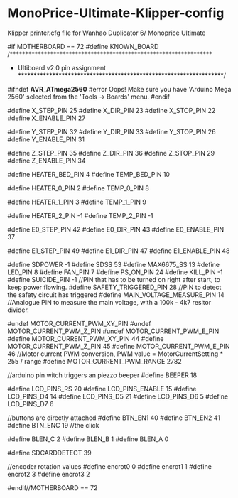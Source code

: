 # MonoPrice-Ultimate-Klipper-config
Klipper printer.cfg file for Wanhao Duplicator 6/ Monoprice Ultimate

#if MOTHERBOARD == 72
#define KNOWN_BOARD
/*****************************************************************
* Ultiboard v2.0 pin assignment
******************************************************************/

#ifndef __AVR_ATmega2560__
 #error Oops!  Make sure you have 'Arduino Mega 2560' selected from the 'Tools -> Boards' menu.
#endif

#define X_STEP_PIN 25
#define X_DIR_PIN 23
#define X_STOP_PIN 22
#define X_ENABLE_PIN 27

#define Y_STEP_PIN 32
#define Y_DIR_PIN 33
#define Y_STOP_PIN 26
#define Y_ENABLE_PIN 31

#define Z_STEP_PIN 35
#define Z_DIR_PIN 36
#define Z_STOP_PIN 29
#define Z_ENABLE_PIN 34

#define HEATER_BED_PIN 4
#define TEMP_BED_PIN 10

#define HEATER_0_PIN  2
#define TEMP_0_PIN 8

#define HEATER_1_PIN 3
#define TEMP_1_PIN 9

#define HEATER_2_PIN -1
#define TEMP_2_PIN -1

#define E0_STEP_PIN         42
#define E0_DIR_PIN          43
#define E0_ENABLE_PIN       37

#define E1_STEP_PIN         49
#define E1_DIR_PIN          47
#define E1_ENABLE_PIN       48

#define SDPOWER            -1
#define SDSS               53
#define MAX6675_SS         13
#define LED_PIN            8
#define FAN_PIN            7
#define PS_ON_PIN          24
#define KILL_PIN           -1
#define SUICIDE_PIN        -1  //PIN that has to be turned on right after start, to keep power flowing.
#define SAFETY_TRIGGERED_PIN     28 //PIN to detect the safety circuit has triggered
#define MAIN_VOLTAGE_MEASURE_PIN 14 //Analogue PIN to measure the main voltage, with a 100k - 4k7 resitor divider.

#undef MOTOR_CURRENT_PWM_XY_PIN
#undef MOTOR_CURRENT_PWM_Z_PIN
#undef MOTOR_CURRENT_PWM_E_PIN
#define MOTOR_CURRENT_PWM_XY_PIN 44
#define MOTOR_CURRENT_PWM_Z_PIN 45
#define MOTOR_CURRENT_PWM_E_PIN 46
//Motor current PWM conversion, PWM value = MotorCurrentSetting * 255 / range
#define MOTOR_CURRENT_PWM_RANGE 2782

//arduino pin witch triggers an piezzo beeper
#define BEEPER 18

#define LCD_PINS_RS 20
#define LCD_PINS_ENABLE 15
#define LCD_PINS_D4 14
#define LCD_PINS_D5 21
#define LCD_PINS_D6 5
#define LCD_PINS_D7 6

//buttons are directly attached
#define BTN_EN1 40
#define BTN_EN2 41
#define BTN_ENC 19  //the click

#define BLEN_C 2
#define BLEN_B 1
#define BLEN_A 0

#define SDCARDDETECT 39

//encoder rotation values
#define encrot0 0
#define encrot1 1
#define encrot2 3
#define encrot3 2

#endif//MOTHERBOARD == 72
